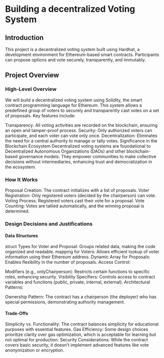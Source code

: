 # Building a decentralized Voting System

## Introduction

This project is a decentralized voting system built using Hardhat, a development environment for Ethereum-based smart contracts. Participants can propose options and vote securely, transparently, and immutably.

## Project Overview

### High-Level Overview

We will build a decentralized voting system using Solidity, the smart contract programming language for Ethereum. This system allows a predefined group of voters to securely and transparently cast votes on a set of proposals. Key features include:

Transparency: All voting activities are recorded on the blockchain, ensuring an open and tamper-proof process.
Security: Only authorized voters can participate, and each voter can vote only once.
Decentralization: Eliminates the need for a central authority to manage or tally votes.
Significance in the Blockchain Ecosystem
Decentralized voting systems are foundational to Decentralized Autonomous Organizations (DAOs) and other blockchain-based governance models. They empower communities to make collective decisions without intermediaries, enhancing trust and democratization in the ecosystem.

### How It Works

Proposal Creation: The contract initializes with a list of proposals.
Voter Registration: Only registered voters (decided by the chairperson) can vote.
Voting Process: Registered voters cast their vote for a proposal.
Vote Counting: Votes are tallied automatically, and the winning proposal is determined.

### Design Decisions and Justifications

#### Data Structures

struct Types for Voter and Proposal: Groups related data, making the code organized and readable.
mapping for Voters: Allows efficient lookup of voter information using their Ethereum address.
Dynamic Array for Proposals: Enables flexibility in the number of proposals.
Access Control:

Modifiers (e.g., onlyChairperson): Restricts certain functions to specific roles, enhancing security.
Visibility Specifiers: Controls access to contract variables and functions (public, private, internal, external).
Architectural Patterns:

Ownership Pattern: The contract has a chairperson (the deployer) who has special permissions, demonstrating authority management.

#### Trade-Offs

Simplicity vs. Functionality: The contract balances simplicity for educational purposes with essential features.
Gas Efficiency: Some design choices prioritize clarity over gas optimization, which is acceptable for learning but not optimal for production.
Security Considerations: While the contract covers basic security, it doesn't implement advanced features like vote anonymization or encryption.